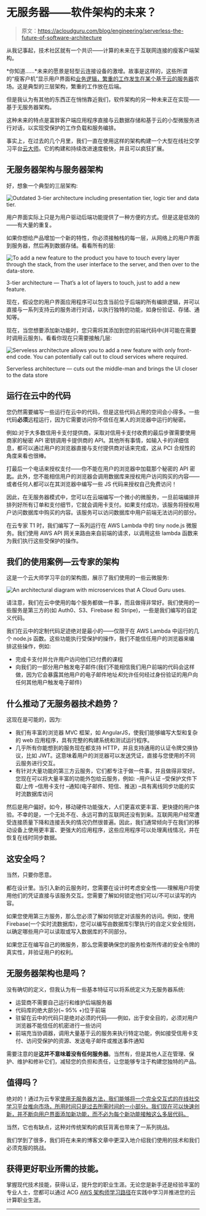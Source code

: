 # 无服务器——软件架构的未来？

> 原文：<https://acloudguru.com/blog/engineering/serverless-the-future-of-software-architecture>

从我记事起，技术社区就有一个共识——计算的未来在于互联网连接的瘦客户端架构。

*你知道……*未来的愿景是轻型云连接设备的激增。故事是这样的，这些所谓的“瘦客户机”显示用户界面和[业务逻辑，繁重的工作发生在某个基于云的服务器](https://acloudguru.com/blog/engineering/evolution-of-business-logic-from-monoliths-through-microservices-to-functions)农场。这是典型的三层架构，繁重的工作放在后端。

但是我认为有其他的东西正在悄悄靠近我们，软件架构的另一种未来正在实现——基于无服务器架构。

这种未来的特点是富胖客户端应用程序直接与云数据存储和基于云的小型微服务进行对话，以实现受保护的工作负载和服务编排。

事实上，在过去的几个月里，我们一直在使用这样的架构构建一个大型在线社交学习平台[云大师](https://acloudguru.com/)。它的构建和持续改进速度极快，并且可以疯狂扩展。

## 无服务器架构与服务器架构

好，想象一个典型的三层架构:

![Outdated 3-tier architecture including presentation tier, logic tier and data tier. ](img/3fb323ec915ea39f623330d17a6f3401.png)

用户界面实际上只是为用户驱动后端功能提供了一种方便的方式。但是这是低效的——有大量的重复。

如果你想给产品增加一个新的特性，你必须接触栈的每一层，从网络上的用户界面到服务器，然后再到数据存储。看看所有的层:

![To add a new feature to the product you have to touch every layer through the stack, from the user interface to the server, and then over to the data-store.](img/58d2441d77b96f1e2f8cb39c19ae0377.png)

3-tier architecture — That’s a lot of layers to touch, just to add a new feature.

现在，假设您的用户界面应用程序可以包含当前位于后端的所有编排逻辑，并可以直接与一系列支持云的服务进行对话，以执行独特的功能，如身份验证、存储、通知等。

现在，当您想要添加新功能时，您只需将其添加到您的前端代码中(并可能在需要时调用云服务)。看看你现在只需要接触几层:

![Serveless architecture allows you to add a new feature with only front-end code. You can potentially call out to cloud services where required. ](img/6f0822eb92faa159c085b712b7175c21.png)

Serverless architecture — cuts out the middle-man and brings the UI closer to the data store

## 运行在云中的代码

您仍然需要编写一些运行在云中的代码，但是这些代码占用的空间会小得多。一些代码**必须**远程运行，因为它需要访问你不信任在某人的浏览器中运行的秘密。

例如:对于大多数信用卡支付提供商，采取对信用卡支付收费的最后步骤需要使用商家的秘密 API 密钥调用卡提供商的 API。其他所有事情，如输入卡的详细信息，都可以通过用户的浏览器直接与支付提供商对话来完成，这从 PCI 合规性的角度来看也很棒。

打最后一个电话来授权支付——你不能在用户的浏览器中加载那个秘密的 API 密匙。此外，您不能相信用户的浏览器会调用数据库来授权用户访问购买的内容——或者任何人都可以在其浏览器中编写一些 JS 代码来授权自己免费访问！

因此，在无服务器模式中，您可以在云端编写一个微小的微服务，一旦前端编排并排列好所有订单和支付细节，它就会调用卡支付。如果支付成功，该服务将授权用户访问数据库中购买的内容。该服务可以访问数据库中用户前端无法访问的部分。

在云专家 T1 时，我们编写了一系列运行在 AWS Lambda 中的 tiny node.js 微服务。我们使用 AWS API 网关来路由来自前端的请求，以调用这些 lambda 函数来为我们执行这些受保护的操作。

## 我们的使用案例—云专家的架构

这是一个云大师学习平台的架构图，展示了我们使用的一些云微服务:

![An architectural diagram with microservices that A Cloud Guru uses. ](img/cbf5f0011e246465f1995a8d0ca828de.png)

请注意，我们在云中使用的每个服务都做一件事，而且做得非常好。我们使用的一些服务是第三方的(如 Auth0、S3、Firebase 和 Stripe)，一些是我们编写的自定义代码。

我们在云中的定制代码足迹绝对是最小的——仅限于在 AWS Lambda 中运行的几个 node.js 函数。这些功能执行受保护的操作，我们不能信任用户的浏览器来编排这些操作，例如:

*   完成卡支付并允许用户访问他们已付费的课程
*   向我们的一部分用户触发电子邮件(我们不能相信我们用户前端的代码会这样做，因为它会暴露其他用户的电子邮件地址*和*允许任何经过身份验证的用户向任何其他用户触发电子邮件)

## 什么推动了无服务器技术趋势？

这现在是可能的，因为:

*   我们有丰富的浏览器 MVC 框架，如 AngularJS，使我们能够编写大型和复杂的 web 应用程序，具有完整的构建系统和测试运行程序。
*   几乎所有你能想到的服务现在都支持 HTTP，并且支持通用的认证令牌交换协议，比如 JWT。这意味着用户的浏览器可以发送凭证，直接与您使用的不同云服务进行交互。
*   有针对大量功能的第三方云服务，它们都专注于做一件事，并且做得非常好。您现在可以将大量丰富的功能外包给云服务，例如:
    –用户认证
    –受保护文件下载/上传
    –信用卡支付
    –通知(电子邮件、短信、推送)
    –具有离线同步功能的实时流数据库访问

然后是用户偏好。如今，移动硬件功能强大，人们更喜欢更丰富、更快捷的用户体验。不幸的是，一个无处不在、永远可靠的互联网还没有到来。互联网用户经常遭受连接质量下降和连接丢失的情况仍然很普遍。因此，我们通常倾向于在我们的移动设备上使用更丰富、更强大的应用程序，这些应用程序可以处理离线情况，并在恢复在线时同步数据。

## 这安全吗？

当然，只要你愿意。

都在设计里。当引入新的云服务时，您需要在设计时考虑安全性——理解用户将使用他们的凭证直接与该服务交互。您需要了解如何锁定他们可以/不可以读写的内容。

如果您使用第三方服务，那么您必须了解如何锁定对该服务的访问。例如，使用 Firebase(一个实时流数据库)，您可以编写由数据库引擎执行的自定义安全规则，以确定哪些用户可以读取或写入数据库的不同部分。

如果您正在编写自己的微服务，那么您需要确保您的服务检查所传递的安全令牌的真实性，并验证用户的权利。

## 无服务器架构也是吗？

没有确切的定义，但我认为有一些基本特征可以将系统定义为无服务器系统:

*   运营商不需要自己运行和维护后端服务器
*   代码库的绝大部分(~ 95% +)位于前端
*   驻留在云中的代码只是绝对必须的代码——例如，出于安全目的，必须对用户浏览器不能信任的机密进行一些访问
*   前端充当协调器，调用大量基于云的服务来执行特定功能，例如接受信用卡支付、访问受保护的资源、发送电子邮件或推送事件通知

需要注意的是**这并不意味着没有任何服务器**。当然有，但是其他人正在管理、保护、维护和修补它们，减轻您的负担和责任，让您能够专注于构建您独特的产品。

## 值得吗？

绝对的！通过为云专家[使用无服务器方法，我们能够将一个完全交互式的在线社交学习平台推向市场，所用时间只是过去所需时间的一小部分。我们现在可以快速创新，并不断向用户界面添加新功能，而不必为每个新功能接触这么多层代码。](https://acloudguru.com/)

当然，它也有缺点，这种对传统架构的疯狂背离也带来了一系列挑战。

我们学到了很多，我们将在未来的博客文章中更深入地介绍我们使用的技术和我们必须克服的挑战。

## 获得更好职业所需的技能。

掌握现代技术技能，获得认证，提升您的职业生涯。无论您是新手还是经验丰富的专业人士，您都可以通过 ACG [AWS 架构师学习路径](https://acloudguru.com/learning-paths/aws-architect)在实践中学习并推进您的云计算职业生涯。

* * *
